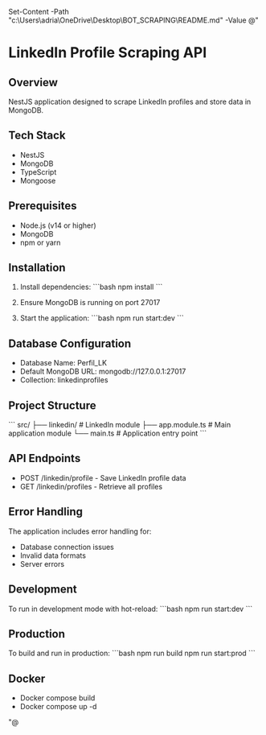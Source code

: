 Set-Content -Path "c:\Users\adria\OneDrive\Desktop\BOT_SCRAPING\README.md" -Value @"
# LinkedIn Profile Scraping API

## Overview
NestJS application designed to scrape LinkedIn profiles and store data in MongoDB.

## Tech Stack
- NestJS
- MongoDB
- TypeScript
- Mongoose

## Prerequisites
- Node.js (v14 or higher)
- MongoDB
- npm or yarn

## Installation

1. Install dependencies:
\`\`\`bash
npm install
\`\`\`

2. Ensure MongoDB is running on port 27017

3. Start the application:
\`\`\`bash
npm run start:dev
\`\`\`

## Database Configuration
- Database Name: Perfil_LK
- Default MongoDB URL: mongodb://127.0.0.1:27017
- Collection: linkedinprofiles

## Project Structure
\`\`\`
src/
├── linkedin/         # LinkedIn module
├── app.module.ts     # Main application module
└── main.ts          # Application entry point
\`\`\`

## API Endpoints
- POST /linkedin/profile - Save LinkedIn profile data
- GET /linkedin/profiles - Retrieve all profiles

## Error Handling
The application includes error handling for:
- Database connection issues
- Invalid data formats
- Server errors

## Development
To run in development mode with hot-reload:
\`\`\`bash
npm run start:dev
\`\`\`

## Production
To build and run in production:
\`\`\`bash
npm run build
npm run start:prod
\`\`\`

## Docker
- Docker compose build
- Docker compose up -d
  
"@
